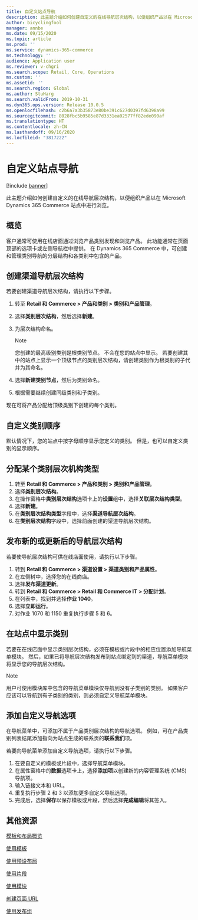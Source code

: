 ```yaml
---
title: 自定义站点导航
description: 此主题介绍如何创建自定义的在线导航层次结构，以便组织产品以在 Microsoft Dynamics 365 Commerce 站点中进行浏览。
author: bicyclingfool
manager: annbe
ms.date: 09/15/2020
ms.topic: article
ms.prod: ''
ms.service: dynamics-365-commerce
ms.technology: ''
audience: Application user
ms.reviewer: v-chgri
ms.search.scope: Retail, Core, Operations
ms.custom: ''
ms.assetid: ''
ms.search.region: Global
ms.author: StuHarg
ms.search.validFrom: 2019-10-31
ms.dyn365.ops.version: Release 10.0.5
ms.openlocfilehash: c2b6a7a3b35873e80be391c627d0397fd6398a99
ms.sourcegitcommit: 8028fbc5b9585e87d3331ea02577ff82ede090af
ms.translationtype: HT
ms.contentlocale: zh-CN
ms.lasthandoff: 09/16/2020
ms.locfileid: "3817222"
---
```

# <a name="customize-site-navigation"></a>自定义站点导航


[!include [banner](includes/banner.md)]

此主题介绍如何创建自定义的在线导航层次结构，以便组织产品以在 Microsoft Dynamics 365 Commerce 站点中进行浏览。

## <a name="overview"></a>概览

客户通常可使用在线店面通过浏览产品类别发现和浏览产品。 此功能通常在页面顶部的选项卡或左侧导航栏中提供。 在 Dynamics 365 Commerce 中，可创建和管理类别导航的分层结构和各类别中包含的产品。

## <a name="create-a-channel-navigation-hierarchy"></a>创建渠道导航层次结构

若要创建渠道导航层次结构，请执行以下步骤。

1. 转至 **Retail 和 Commerce \> 产品和类别 \> 类别和产品管理**。
1. 选择**类别层次结构**，然后选择**新建**。
1. 为层次结构命名。

    > [!NOTE]
    > 您创建的最高级别类别是根类别节点。 不会在您的站点中显示。 若要创建其中的站点上显示一个顶级节点的类别层次结构，请创建类别作为根类别的子代并为其命名。

1. 选择**新建类别节点**，然后为类别命名。
1. 根据需要继续创建同级类别和子类别。

现在可将产品分配给顶级类别下创建的每个类别。

## <a name="customize-the-order-of-categories"></a>自定义类别顺序

默认情况下，您的站点中按字母顺序显示您定义的类别。 但是，也可以自定义类别的显示顺序。

## <a name="assign-a-category-hierarchy-type"></a>分配某个类别层次机构类型

1. 转至 **Retail 和 Commerce \> 产品和类别 \> 类别和产品管理**。
1. 选择**类别层次结构**。
1. 在操作窗格中**类别层次结构**选项卡上的**设置**组中，选择**关联层次结构类型**。
1. 选择**新建**。
1. 在**类别层次结构类型**字段中，选择**渠道导航层次结构**。
1. 在**类别层次结构**字段中，选择前面创建的渠道导航层次结构。

## <a name="publish-new-or-updated-navigation-hierarchies"></a>发布新的或更新后的导航层次结构

若要使导航层次结构可供在线店面使用，请执行以下步骤。

1. 转到 **Retail 和 Commerce \> 渠道设置 \> 渠道类别和产品属性**。
1. 在左侧树中，选择您的在线商店。
1. 选择**发布渠道更新**。
1. 转到 **Retail 和 Commerce \> Retail 和 Commerce IT \> 分配计划**。
1. 在列表中，找到并选择**作业 1040**。
1. 选择**立即运行**。
1. 对作业 1070 和 1150 重复执行步骤 5 和 6。

## <a name="show-categories-on-your-site"></a>在站点中显示类别

若要在在线店面中显示类别层次结构，必须在模板或片段中的相应位置添加导航菜单模块。 然后，如果已将导航层次结构发布到站点绑定到的渠道，导航菜单模块将显示您的导航层次结构。

> [!NOTE]
> 用户可使用模块库中包含的导航菜单模块仅导航到没有子类别的类别。 如果客户应该可以导航到有子类别的类别，则必须自定义导航菜单模块。

## <a name="add-custom-navigation-options"></a>添加自定义导航选项

在导航菜单中，可添加不属于产品类别层次结构的导航选项。 例如，可在产品类别列表结尾添加指向为站点生成的联系页的**联系我们**项。

若要向导航菜单添加自定义导航选项，请执行以下步骤。

1. 在要自定义的模板或片段中，选择导航菜单模块。
1. 在属性窗格中的**数据**选项卡上，选择**添加项**以创建新的内容管理系统 (CMS) 导航项。
1. 输入链接文本和 URL。
1. 重复执行步骤 2 和 3 以添加更多自定义导航选项。
1. 完成后，选择**保存**以保存模板或片段，然后选择**完成编辑**将其签入。

## <a name="additional-resources"></a>其他资源

[模板和布局概览](templates-layouts-overview.md)

[使用模板](work-with-templates.md)

[使用预设布局](work-with-layouts.md)

[使用片段](work-with-fragments.md)

[使用模块](work-with-modules.md)

[创建页面 URL](create-page-url.md)

[使用发布组](publish-groups.md)
